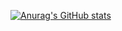 [![Anurag's GitHub stats](https://github-readme-stats.vercel.app/api?username=salomonhotegni&show_icons=true&hide=contribs,prs&cache_seconds=86400&theme=nightowl)](https://github.com/anuraghazra/github-readme-stats)
